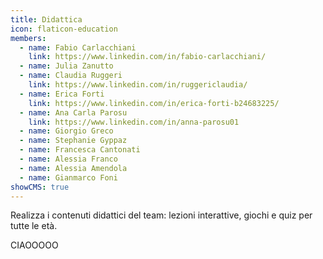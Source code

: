 ```yaml
---
title: Didattica
icon: flaticon-education
members:
  - name: Fabio Carlacchiani
    link: https://www.linkedin.com/in/fabio-carlacchiani/
  - name: Julia Zanutto
  - name: Claudia Ruggeri
    link: https://www.linkedin.com/in/ruggericlaudia/
  - name: Erica Forti
    link: https://www.linkedin.com/in/erica-forti-b24683225/
  - name: Ana Carla Parosu
    link: https://www.linkedin.com/in/anna-parosu01
  - name: Giorgio Greco
  - name: Stephanie Gyppaz
  - name: Francesca Cantonati
  - name: Alessia Franco
  - name: Alessia Amendola
  - name: Gianmarco Foni
showCMS: true
---
```

Realizza i contenuti didattici del team: lezioni interattive, giochi e quiz per tutte le età.

C﻿IAOOOOO